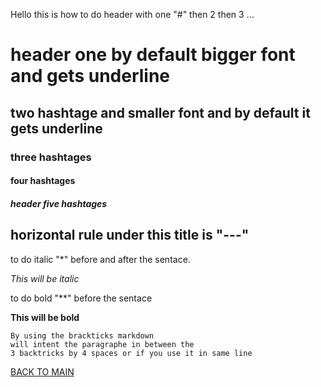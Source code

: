 Hello
this is how to do header with one "#" then 2 then 3 ...
# header one by default bigger font and gets underline

## two hashtage and smaller font and by default it gets underline

###  three hashtages 

####  four hashtages

##### header five hashtages

horizontal rule under this title is "---"
---

to do italic "*" before and after the sentace.

*This will be italic*

to do bold "**" before the sentace 

**This will be bold**

```
By using the brackticks markdown   
will intent the paragraphe in between the
3 backtricks by 4 spaces or if you use it in same line

```


[BACK TO MAIN](https://oplikos.github.io/cse15l-lab-reports/)
